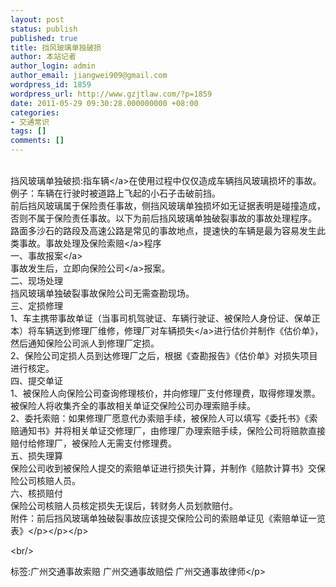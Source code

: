 ```yaml
---
layout: post
status: publish
published: true
title: 挡风玻璃单独破损
author: 本站记者
author_login: admin
author_email: jiangwei909@gmail.com
wordpress_id: 1859
wordpress_url: http://www.gzjtlaw.com/?p=1859
date: 2011-05-29 09:30:28.000000000 +08:00
categories:
- 交通常识
tags: []
comments: []
---
```

<p><br> 挡风玻璃单独破损:指<a>车辆<&#47;a>在使用过程中仅仅造成车辆挡风玻璃损坏的事故。<br> 例子：车辆在行驶时被道路上飞起的小石子击破前挡。<br> 前后挡风玻璃属于保险责任事故，侧挡风玻璃单独损坏如无证据表明是碰撞造成，否则不属于保险责任事故。以下为前后挡风玻璃单独破裂事故的事故处理程序。<br> 路面多沙石的路段及高速公路是常见的事故地点，提速快的车辆是最为容易发生此类事故。事故处理及保险<a>索赔<&#47;a>程序<br> 一、事故<a>报案<&#47;a><br> 事故发生后，立即向<a>保险公司<&#47;a>报案。<br> 二、现场处理<br> 挡风玻璃单独破裂事故保险公司无需查勘现场。<br> 三、定损修理<br> 1、车主携带事故单证（当事司机驾驶证、车辆行驶证、被保险人身份证、保单正本）将车辆送到修理厂维修，修理厂对车辆<a>损失<&#47;a>进行估价并制作《估价单》，然后通知保险公司派人到修理厂定损。<br> 2、保险公司定损人员到达修理厂之后，根据《查勘报告》《估价单》对损失项目进行核定。<br> 四、提交单证<br> 1、被保险人向保险公司查询修理核价，并向修理厂支付修理费，取得修理发票。被保险人将收集齐全的事故相关单证交保险公司办理索赔手续。<br> 2、委托索赔：如果修理厂愿意代办索赔手续，被保险人可以填写《委托书》《索赔通知书》并将相关单证交修理厂，由修理厂办理索赔手续，保险公司将赔款直接赔付给修理厂，被保险人无需支付修理费。<br> 五、损失理算<br> 保险公司收到被保险人提交的索赔单证进行损失计算，并制作《赔款计算书》交保险公司核赔人员。<br> 六、核损赔付<br> 保险公司核赔人员核定损失无误后，转财务人员划款赔付。<br> 附件：前后挡风玻璃单独破裂事故应该提交保险公司的索赔单证见《索赔单证一览表》<&#47;p><&#47;p><&#47;p><br&#47;><p>标签:广州交通事故索赔 广州交通事故赔偿 广州交通事故律师<&#47;p>
